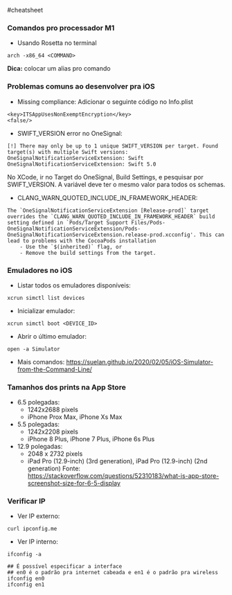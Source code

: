 #cheatsheet
### Comandos pro processador M1
- Usando Rosetta no terminal
```shell
arch -x86_64 <COMMAND>
```
**Dica:** colocar um alias pro comando

### Problemas comuns ao desenvolver pra iOS
- Missing compliance:
Adicionar o seguinte código no Info.plist
```
<key>ITSAppUsesNonExemptEncryption</key>
<false/>
```
- SWIFT_VERSION error no OneSignal:
```
[!] There may only be up to 1 unique SWIFT_VERSION per target. Found target(s) with multiple Swift versions: OneSignalNotificationServiceExtension: Swift OneSignalNotificationServiceExtension: Swift 5.0
```
No XCode, ir no Target do OneSignal, Build Settings, e pesquisar por SWIFT_VERSION. A variável deve ter o mesmo valor para todos os schemas.
- CLANG_WARN_QUOTED_INCLUDE_IN_FRAMEWORK_HEADER:
```
The `OneSignalNotificationServiceExtension [Release-prod]` target overrides the `CLANG_WARN_QUOTED_INCLUDE_IN_FRAMEWORK_HEADER` build setting defined in `Pods/Target Support Files/Pods-OneSignalNotificationServiceExtension/Pods-OneSignalNotificationServiceExtension.release-prod.xcconfig'. This can lead to problems with the CocoaPods installation
    - Use the `$(inherited)` flag, or
    - Remove the build settings from the target.
```

### Emuladores no iOS
- Listar todos os emuladores disponíveis:
```
xcrun simctl list devices
```
- Inicializar emulador:
```
xcrun simctl boot <DEVICE_ID>
```
- Abrir o último emulador:
```
open -a Simulator
```
- Mais comandos:
https://suelan.github.io/2020/02/05/iOS-Simulator-from-the-Command-Line/

### Tamanhos dos prints na App Store
- 6.5 polegadas:
	- 1242x2688 pixels
	- iPhone Prox Max, iPhone Xs Max
- 5.5 polegadas:
	- 1242x2208 pixels
	- iPhone 8 Plus, iPhone 7 Plus, iPhone 6s Plus
- 12.9 polegadas:
	- 2048 x 2732 pixels
	- iPad Pro (12.9-inch) (3rd generation), iPad Pro (12.9-inch) (2nd generation)
Fonte: https://stackoverflow.com/questions/52310183/what-is-app-store-screenshot-size-for-6-5-display

### Verificar IP
- Ver IP externo:
```shell
curl ipconfig.me
```
- Ver IP interno:
```shell
ifconfig -a

## É possível especificar a interface
## en0 é o padrão pra internet cabeada e en1 é o padrão pra wireless
ifconfig en0
ifconfig en1
```

